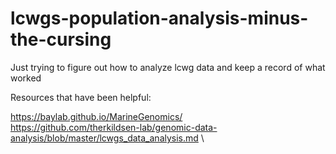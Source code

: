 # lcwgs-population-analysis-minus-the-cursing
Just trying to figure out how to analyze lcwg data and keep a record of what worked

Resources that have been helpful:

https://baylab.github.io/MarineGenomics/ \
https://github.com/therkildsen-lab/genomic-data-analysis/blob/master/lcwgs_data_analysis.md \



